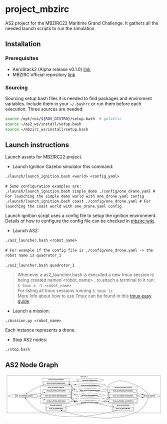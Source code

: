 # project_mbzirc

AS2 project for the MBZIRC22 Maritime Grand Challenge. It gathers all the needed launch scripts to run the simulation.

## Installation

### Prerequisites

* AeroStack2 (Alpha release v0.1.0) [link](https://github.com/aerostack2-developers/aerostack2/wiki/Install-Aerostack2)
* MBZIRC official repository [link](https://github.com/osrf/mbzirc#installation-from-source)

### Sourcing

Sourcing setup bash files it is needed to find packages and enviroment variables. Include them in your `~/.bashrc` or run them before each execution. Three sources are needed:

```bash
source /opt/ros/${ROS_DISTRO}/setup.bash  # galactic
source ~/as2_ws/install/setup.bash
source ~/mbzirc_ws/install/setup.bash
```

## Launch instructions 

Launch assets for MBZIRC22 project.

- Launch Ignition Gazebo simulator this command:
```
./launch/launch_ignition.bash <world> <config_yaml>

# Some configuration examples are:
./launch/launch_ignition.bash simple_demo ./config/one_drone.yaml # For launching the simple demo world with one_drone.yaml config 
./launch/launch_ignition.bash coast ./config/one_drone.yaml # For launching the coast world with one_drone.yaml config 
```
Launch ignition script uses a config file to setup the ignition environment. Details of how to configure the config file can be checked in [mbzirc wiki](https://github.com/osrf/mbzirc/wiki/UAV-and-USV-Payload-Configurations#configuring-a-group-of-vehicles-via-yaml).

- Launch AS2:
```
./as2_launcher.bash <robot_name>

# For example if the config file is ./config/one_drone.yaml -> the robot name is quadrotor_1

./as2_launcher.bash quadrotor_1
```
> Whenever a as2_launcher.bash is executed a new tmux session is being created named <robot_name> , to attach a terminal to it run: <br />
> ```$ tmux a -t <robot_name>``` <br />
> For listing all tmux sessions running ``` $ tmux ls ``` <br />
> More info about how to use Tmux can be found in this [tmux easy guide](https://www.hamvocke.com/blog/a-quick-and-easy-guide-to-tmux/) 

- Launch a mission:

```
./mission.py <robot_name>
```

Each instance represents a drone.

- Stop AS2 nodes:
```
./stop.bash
```

## AS2 Node Graph

![as2-node-graph](docs/as2v010_2.png)
